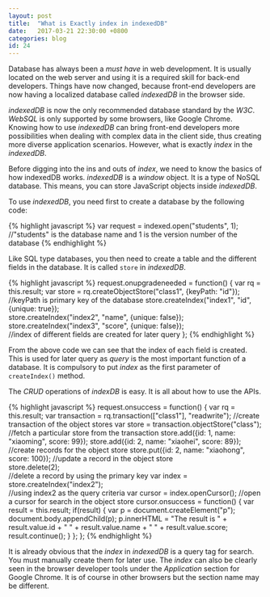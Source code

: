 ```yaml
---
layout: post
title:  "What is Exactly index in indexedDB"
date:   2017-03-21 22:30:00 +0800
categories: blog
id: 24
---
```

Database has always been a *must have* in web development. It is usually located on the web server and using it is a required skill for back-end developers. Things have now changed, because front-end developers are now having a localized database called *indexedDB* in the browser side.

*indexedDB* is now the only recommended database standard by the *W3C*. *WebSQL* is only supported by some browsers, like Google Chrome. Knowing how to use *indexedDB* can bring front-end developers more possibilities when dealing with complex data in the client side, thus creating more diverse application scenarios. However, what is exactly *index* in the *indexedDB*.

Before digging into the ins and outs of *index*, we need to know the basics of how indexedDB works. *indexedDB* is a *window* object. It is a type of NoSQL database. This means, you can store JavaScript objects inside *indexedDB*.

To use *indexedDB*, you need first to create a database by the following code:

{% highlight javascript %}
var request = indexed.open("students", 1); 
//"students" is the database name and 1 is the version number of the database
{% endhighlight %}

Like SQL type databases, you then need to create a table and the different fields in the database. It is called `store` in *indexedDB*.

{% highlight javascript %}
request.onupgradeneeded = function() {
    var rq = this.result;
    var store = rq.createObjectStore("class1", {keyPath: "id"});
    //keyPath is primary key of the database
    store.createIndex("index1", "id", {unique: true});  
    store.createIndex("index2", "name", {unique: false});  
    store.createIndex("index3", "score", {unique: false});  
    //index of different fields are created for later query
};
{% endhighlight %}

From the above code we can see that the index of each field is created. This is used for later query as *query* is the most important function of a database. It is compulsory to put *index* as the first parameter of `createIndex()` method.

The *CRUD* operations of *indexDB* is easy. It is all about how to use the APIs.

{% highlight javascript %}
request.onsuccess = function() {
    var rq = this.result;
    var transaction = rq.transaction(["class1"], "readwrite");
    //create transaction of the object stores
    var store = transaction.objectStore("class");
    //fetch a particular store from the transaction
    store.add({id: 1, name: "xiaoming", score: 99});
    store.add({id: 2, name: "xiaohei", score: 89});
    //create records for the object store
    store.put({id: 2, name: "xiaohong", score: 100});
    //update a record in the object store  
    store.delete(2);  
    //delete a record by using the primary key
    var index = store.createIndex("index2");  
    //using index2 as the query criteria
    var cursor = index.openCursor();
    //open a cursor for search in the object store
    cursor.onsuccess = function() {
        var result = this.result;
        if(result) {
            var p = document.createElement("p");
            document.body.appendChild(p);
            p.innerHTML = "The result is " + result.value.id + 
                            " " + result.value.name + 
                            " " + result.value.score;
            result.continue();
        }
    };
};
{% endhighlight %}

It is already obvious that the *index* in *indexedDB* is a query tag for search. You must manually create them for later use. The *index* can also be clearly seen in the browser developer tools under the *Application* section for Google Chrome. It is of course in other browsers but the section name may be different.

